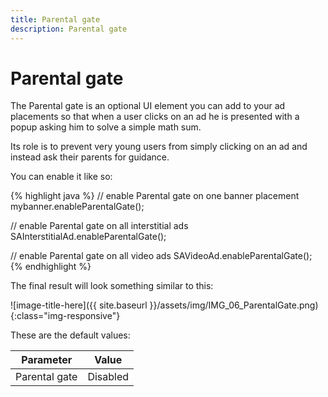 ```yaml
---
title: Parental gate
description: Parental gate
---
```


# Parental gate

The Parental gate is an optional UI element you can add to your ad placements so that when a user clicks on an ad he is presented with a popup asking him to solve a simple math sum.

Its role is to prevent very young users from simply clicking on an ad and instead ask their parents for guidance.

You can enable it like so:

{% highlight java %}
// enable Parental gate on one banner placement
mybanner.enableParentalGate();

// enable Parental gate on all interstitial ads
SAInterstitialAd.enableParentalGate();

// enable Parental gate on all video ads
SAVideoAd.enableParentalGate();
{% endhighlight %}

The final result will look something similar to this:

![image-title-here]({{ site.baseurl }}/assets/img/IMG_06_ParentalGate.png){:class="img-responsive"}

These are the default values:

| Parameter | Value |
|-----|-----|
| Parental gate | Disabled |